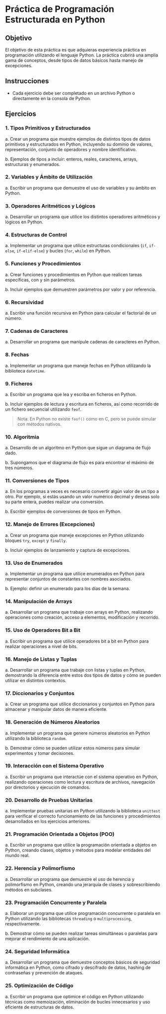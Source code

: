 # Práctica de Programación Estructurada en Python

## Objetivo

El objetivo de esta práctica es que adquieras experiencia práctica en programación utilizando el lenguaje Python. La práctica cubrirá una amplia gama de conceptos, desde tipos de datos básicos hasta manejo de excepciones.

## Instrucciones

- Cada ejercicio debe ser completado en un archivo Python o directamente en la consola de Python.

## Ejercicios

### 1. Tipos Primitivos y Estructurados

a. Crear un programa que muestre ejemplos de distintos tipos de datos primitivos y estructurados en Python, incluyendo su dominio de valores, representación, conjunto de operadores y nombre identificativo.

b. Ejemplos de tipos a incluir: enteros, reales, caracteres, arrays, estructuras y enumerados.

### 2. Variables y Ámbito de Utilización

a. Escribir un programa que demuestre el uso de variables y su ámbito en Python.

### 3. Operadores Aritméticos y Lógicos

a. Desarrollar un programa que utilice los distintos operadores aritméticos y lógicos en Python.

### 4. Estructuras de Control

a. Implementar un programa que utilice estructuras condicionales (`if`, `if-else`, `if-elif-else`) y bucles (`for`, `while`) en Python.

### 5. Funciones y Procedimientos

a. Crear funciones y procedimientos en Python que realicen tareas específicas, con y sin parámetros.

b. Incluir ejemplos que demuestren parámetros por valor y por referencia.

### 6. Recursividad

a. Escribir una función recursiva en Python para calcular el factorial de un número.

### 7. Cadenas de Caracteres

a. Desarrollar un programa que manipule cadenas de caracteres en Python.

### 8. Fechas

a. Implementar un programa que maneje fechas en Python utilizando la biblioteca `datetime`.

### 9. Ficheros

a. Escribir un programa que lea y escriba en ficheros en Python.

b. Incluir ejemplos de lectura y escritura en ficheros, así como recorrido de un fichero secuencial utilizando `feof`.

> Nota: En Python no existe `feof()` como en C, pero se puede simular con métodos nativos.

### 10. Algoritmia

a. Desarrollo de un algoritmo en Python que sigue un diagrama de flujo dado.

b. Supongamos que el diagrama de flujo es para encontrar el máximo de tres números.

### 11. Conversiones de Tipos

a. En los programas a veces es necesario convertir algún valor de un tipo a otro. Por ejemplo, si estás usando un valor numérico decimal y deseas solo su parte entera, puedes realizar una conversión.

b. Escribir ejemplos de conversiones de tipos en Python.

### 12. Manejo de Errores (Excepciones)

a. Crear un programa que maneje excepciones en Python utilizando bloques `try`, `except` y `finally`.

b. Incluir ejemplos de lanzamiento y captura de excepciones.

### 13. Uso de Enumerados

a. Implementar un programa que utilice enumerados en Python para representar conjuntos de constantes con nombres asociados.

b. Ejemplo: definir un enumerado para los días de la semana.

### 14. Manipulación de Arrays

a. Desarrollar un programa que trabaje con arrays en Python, realizando operaciones como creación, acceso a elementos, modificación y recorrido.

### 15. Uso de Operadores Bit a Bit

a. Escribir un programa que utilice operadores bit a bit en Python para realizar operaciones a nivel de bits.

### 16. Manejo de Listas y Tuplas

a. Desarrollar un programa que trabaje con listas y tuplas en Python, demostrando la diferencia entre estos dos tipos de datos y cómo se pueden utilizar en distintos contextos.

### 17. Diccionarios y Conjuntos

a. Crear un programa que utilice diccionarios y conjuntos en Python para almacenar y manipular datos de manera eficiente.

### 18. Generación de Números Aleatorios

a. Implementar un programa que genere números aleatorios en Python utilizando la biblioteca `random`.

b. Demostrar cómo se pueden utilizar estos números para simular experimentos y tomar decisiones.

### 19. Interacción con el Sistema Operativo

a. Escribir un programa que interactúe con el sistema operativo en Python, realizando operaciones como lectura y escritura de archivos, navegación por directorios y ejecución de comandos.

### 20. Desarrollo de Pruebas Unitarias

a. Implementar pruebas unitarias en Python utilizando la biblioteca `unittest` para verificar el correcto funcionamiento de las funciones y procedimientos desarrollados en los ejercicios anteriores.

### 21. Programación Orientada a Objetos (POO)

a. Escribir un programa que utilice la programación orientada a objetos en Python, creando clases, objetos y métodos para modelar entidades del mundo real.

### 22. Herencia y Polimorfismo

a. Desarrollar un programa que demuestre el uso de herencia y polimorfismo en Python, creando una jerarquía de clases y sobrescribiendo métodos en subclases.

### 23. Programación Concurrente y Paralela

a. Elaborar un programa que utilice programación concurrente o paralela en Python utilizando las bibliotecas `threading` o `multiprocessing`, respectivamente.

b. Demostrar cómo se pueden realizar tareas simultáneas o paralelas para mejorar el rendimiento de una aplicación.

### 24. Seguridad Informática

a. Desarrollar un programa que demuestre conceptos básicos de seguridad informática en Python, como cifrado y descifrado de datos, hashing de contraseñas y prevención de ataques.

### 25. Optimización de Código

a. Escribir un programa que optimice el código en Python utilizando técnicas como memoización, eliminación de bucles innecesarios y uso eficiente de estructuras de datos.